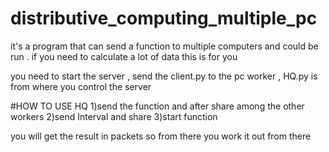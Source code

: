 # distributive_computing_multiple_pc
it's a program that can send a function to multiple computers and could be run . if you need to calculate a lot of data this is for you 

you need to start the server , send the client.py to the pc worker , HQ.py is from where you control the server 

#HOW TO USE HQ
1)send the function and after share among the other workers
2)send Interval and share
3)start function

you will get the result in packets so from there you work it out from there
